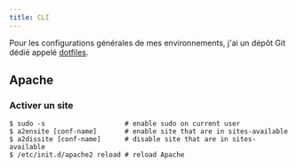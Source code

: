 ```yaml
---
title: CLI
---
```

Pour les configurations générales de mes environnements, j'ai un dépôt Git dédié appelé [dotfiles](https://gitlab.com/ynote_hk/dotfiles/-/tree/main/).

## Apache

### Activer un site

```
$ sudo -s                    # enable sudo on current user
$ a2ensite [conf-name]       # enable site that are in sites-available
$ a2dissite [conf-name]      # disable site that are in sites-available
$ /etc/init.d/apache2 reload # reload Apache
```